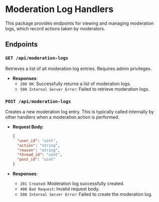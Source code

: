 # Moderation Log Handlers

This package provides endpoints for viewing and managing moderation logs, which record actions taken by moderators.

## Endpoints

### `GET /api/moderation-logs`

Retrieves a list of all moderation log entries. Requires admin privileges.

- **Responses**:
  - `200 OK`: Successfully returns a list of moderation logs.
  - `500 Internal Server Error`: Failed to retrieve moderation logs.

### `POST /api/moderation-logs`

Creates a new moderation log entry. This is typically called internally by other handlers when a moderation action is performed.

- **Request Body**:

  ```json
  {
    "user_id": "uint",
    "action": "string",
    "reason": "string",
    "thread_id": "uint",
    "post_id": "uint"
  }
  ```

- **Responses**:
  - `201 Created`: Moderation log successfully created.
  - `400 Bad Request`: Invalid request body.
  - `500 Internal Server Error`: Failed to create the moderation log.
